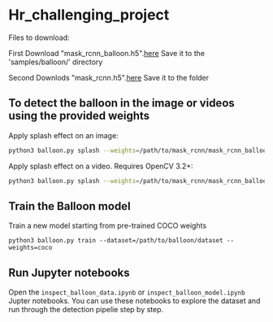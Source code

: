 # Hr_challenging_project

Files to download:

First Download "mask_rcnn_balloon.h5".[here](https://drive.google.com/open?id=1wbMLcOuSfNBcFIfoKS2Q-2nRyML_BEvA) Save it to the 'samples/balloon/' directory

Second Downlods "mask_rcnn.h5".[here](https://drive.google.com/open?id=1wbMLcOuSfNBcFIfoKS2Q-2nRyML_BEvA) Save it to the folder


## To detect the balloon in the image or videos using the provided weights
Apply splash effect on an image:

```bash
python3 balloon.py splash --weights=/path/to/mask_rcnn/mask_rcnn_balloon.h5 --image=<file name or URL>
```

Apply splash effect on a video. Requires OpenCV 3.2+:

```bash
python3 balloon.py splash --weights=/path/to/mask_rcnn/mask_rcnn_balloon.h5 --video=<file name or URL>
```

## Train the Balloon model

Train a new model starting from pre-trained COCO weights
```
python3 balloon.py train --dataset=/path/to/balloon/dataset --weights=coco
```

## Run Jupyter notebooks
Open the `inspect_balloon_data.ipynb` or `inspect_balloon_model.ipynb` Jupter notebooks. You can use these notebooks to explore the dataset and run through the detection pipelie step by step.

